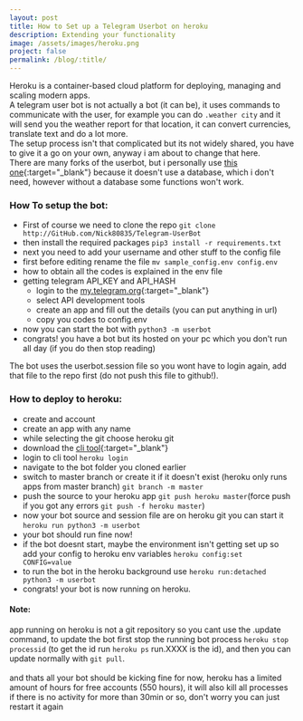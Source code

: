 ```yaml
---
layout: post
title: How to Set up a Telegram Userbot on heroku
description: Extending your functionality
image: /assets/images/heroku.png
project: false
permalink: /blog/:title/
---
```


Heroku is a container-based cloud platform for deploying, managing and scaling modern apps. <br>
A telegram user bot is not actually a bot (it can be), it uses commands to communicate with the user, for example you can do `.weather city` and it will send you the weather report for that location, it can convert currencies, translate text and do a lot more. <br>
The setup process isn't that complicated but its not widely shared, you have to give it a go on your own, anyway i am about to change that here. <br>
There are many forks of the userbot, but i personally use [this one](http://GitHub.com/Nick80835/Telegram-UserBot){:target="_blank"} because it doesn't use a database, which i don't need, however without a database some functions won't work.

### How To setup the bot:

- First of course we need to clone the repo `git clone http://GitHub.com/Nick80835/Telegram-UserBot`
- then install the required packages `pip3 install -r requirements.txt`
- next you need to add your username and other stuff to the config file
- first before editing rename the file `mv sample_config.env config.env`
- how to obtain all the codes is explained in the env file
- getting telegram API_KEY and API_HASH
  - login to the [my.telegram.org](https://my.telegram.org){:target="_blank"}
  - select API development tools
  - create an app and fill out the details (you can put anything in url)
  - copy you codes to config.env
- now you can start the bot with `python3 -m userbot`
- congrats! you have a bot but its hosted on your pc which you don't run all day (if you do then stop reading)

The bot uses the userbot.session file so you wont have to login again, add that file to the repo first (do not push this file to github!).<br>

### How to deploy to heroku:

- create and account
- create an app with any name
- while selecting the git choose heroku git
- download the [cli tool](https://devcenter.heroku.com/articles/heroku-cli){:target="_blank"}
- login to cli tool `heroku login`
- navigate to the bot folder you cloned earlier
- switch to master branch or create it if it doesn't exist (heroku only runs apps from master branch) `git branch -m master`
- push the source to your heroku app `git push heroku master`(force push if you got any errors `git push -f heroku master`)
- now your bot source and session file are on heroku git you can start it `heroku run python3 -m userbot`
- your bot should run fine now!
- if the bot doesnt start, maybe the environment isn't getting set up so add your config to heroku env variables `heroku config:set CONFIG=value`
- to run the bot in the heroku background use `heroku run:detached python3 -m userbot`
- congrats! your bot is now running on heroku.

#### Note:

app running on heroku is not a git repository so you cant use the .update command, to update the bot first stop the running bot process `heroku stop processid` (to get the id run `heroku ps` run.XXXX is the id), and then you can update normally with `git pull`.
<br> <br>
and thats all your bot should be kicking fine for now, heroku has a limited amount of hours for free accounts (550 hours), it will also kill all processes if there is no activity for more than 30min or so, don't worry you can just restart it again
